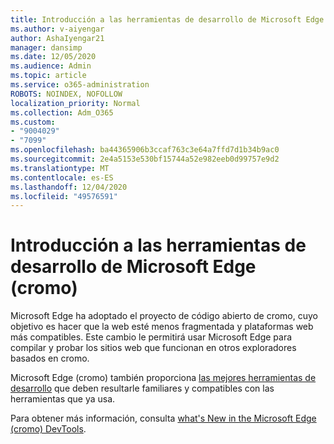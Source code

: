 ```yaml
---
title: Introducción a las herramientas de desarrollo de Microsoft Edge (cromo)
ms.author: v-aiyengar
author: AshaIyengar21
manager: dansimp
ms.date: 12/05/2020
ms.audience: Admin
ms.topic: article
ms.service: o365-administration
ROBOTS: NOINDEX, NOFOLLOW
localization_priority: Normal
ms.collection: Adm_O365
ms.custom:
- "9004029"
- "7099"
ms.openlocfilehash: ba44365906b3ccaf763c3e64a7ffd7d1b34b9ac0
ms.sourcegitcommit: 2e4a5153e530bf15744a52e982eeb0d99757e9d2
ms.translationtype: MT
ms.contentlocale: es-ES
ms.lasthandoff: 12/04/2020
ms.locfileid: "49576591"
---
```

# <a name="get-started-with-the-developer-tools-in-microsoft-edge-chromium"></a>Introducción a las herramientas de desarrollo de Microsoft Edge (cromo)

Microsoft Edge ha adoptado el proyecto de código abierto de cromo, cuyo objetivo es hacer que la web esté menos fragmentada y plataformas web más compatibles. Este cambio le permitirá usar Microsoft Edge para compilar y probar los sitios web que funcionan en otros exploradores basados en cromo.

Microsoft Edge (cromo) también proporciona [las mejores herramientas de desarrollo](https://go.microsoft.com/fwlink/?linkid=2134941) que deben resultarle familiares y compatibles con las herramientas que ya usa.

Para obtener más información, consulta [what's New in the Microsoft Edge (cromo) DevTools](https://go.microsoft.com/fwlink/?linkid=2135020).